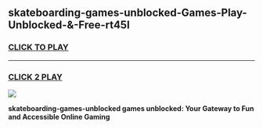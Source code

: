 
## skateboarding-games-unblocked-Games-Play-Unblocked-&-Free-rt45l
<h3>
<a href="https://premium76.site?title=skateboarding-games-unblocked&ref=24A">CLICK TO PLAY</a></h3>
<hr>

<h3>
<a href="https://premium76.site?title=skateboarding-games-unblocked&ref=24A">CLICK 2 PLAY</a>
  
</h3>

<a href="https://premium76.site?title=skateboarding-games-unblocked&ref=24A"><img src="https://clearcache.store/games.png"></a>


**skateboarding-games-unblocked games unblocked: Your Gateway to Fun and Accessible Online Gaming**
